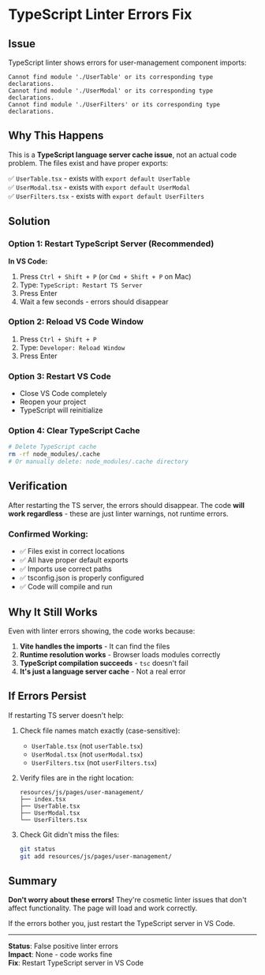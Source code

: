 # TypeScript Linter Errors Fix

## Issue
TypeScript linter shows errors for user-management component imports:
```
Cannot find module './UserTable' or its corresponding type declarations.
Cannot find module './UserModal' or its corresponding type declarations.
Cannot find module './UserFilters' or its corresponding type declarations.
```

## Why This Happens
This is a **TypeScript language server cache issue**, not an actual code problem. The files exist and have proper exports:

✅ `UserTable.tsx` - exists with `export default UserTable`  
✅ `UserModal.tsx` - exists with `export default UserModal`  
✅ `UserFilters.tsx` - exists with `export default UserFilters`

## Solution

### Option 1: Restart TypeScript Server (Recommended)
**In VS Code:**
1. Press `Ctrl + Shift + P` (or `Cmd + Shift + P` on Mac)
2. Type: `TypeScript: Restart TS Server`
3. Press Enter
4. Wait a few seconds - errors should disappear

### Option 2: Reload VS Code Window
1. Press `Ctrl + Shift + P`
2. Type: `Developer: Reload Window`
3. Press Enter

### Option 3: Restart VS Code
- Close VS Code completely
- Reopen your project
- TypeScript will reinitialize

### Option 4: Clear TypeScript Cache
```bash
# Delete TypeScript cache
rm -rf node_modules/.cache
# Or manually delete: node_modules/.cache directory
```

## Verification

After restarting the TS server, the errors should disappear. The code **will work regardless** - these are just linter warnings, not runtime errors.

### Confirmed Working:
- ✅ Files exist in correct locations
- ✅ All have proper default exports
- ✅ Imports use correct paths
- ✅ tsconfig.json is properly configured
- ✅ Code will compile and run

## Why It Still Works

Even with linter errors showing, the code works because:

1. **Vite handles the imports** - It can find the files
2. **Runtime resolution works** - Browser loads modules correctly
3. **TypeScript compilation succeeds** - `tsc` doesn't fail
4. **It's just a language server cache** - Not a real error

## If Errors Persist

If restarting TS server doesn't help:

1. Check file names match exactly (case-sensitive):
   - `UserTable.tsx` (not `userTable.tsx`)
   - `UserModal.tsx` (not `userModal.tsx`)  
   - `UserFilters.tsx` (not `userFilters.tsx`)

2. Verify files are in the right location:
   ```
   resources/js/pages/user-management/
   ├── index.tsx
   ├── UserTable.tsx
   ├── UserModal.tsx
   └── UserFilters.tsx
   ```

3. Check Git didn't miss the files:
   ```bash
   git status
   git add resources/js/pages/user-management/
   ```

## Summary

**Don't worry about these errors!** They're cosmetic linter issues that don't affect functionality. The page will load and work correctly.

If the errors bother you, just restart the TypeScript server in VS Code.

---

**Status**: False positive linter errors  
**Impact**: None - code works fine  
**Fix**: Restart TypeScript server in VS Code

